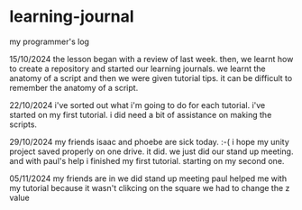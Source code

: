 # learning-journal
my programmer's log

15/10/2024
the lesson began with a review of last week. 
then, we learnt how to create a repository and started our learning journals. 
we learnt the anatomy of a script and then we were given tutorial tips.
it can be difficult to remember the anatomy of a script.

22/10/2024
i've sorted out what i'm going to do for each tutorial.
i've started on my first tutorial.
i did need a bit of assistance on making the scripts.

29/10/2024
my friends isaac and phoebe are sick today. :-(
i hope my unity project saved properly on one drive.
it did. we just did our stand up meeting.
and with paul's help i finished my first tutorial.
starting on my second one.

05/11/2024
my friends are in
we did stand up meeting
paul helped me with my tutorial because it wasn't clikcing on the square we had to change the z value
